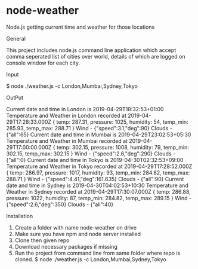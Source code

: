 # node-weather
Node.js getting current time and weather for those locations

General

This project includes node.js command line application which accept comma seperated list of cities over world, details of which are logged on console window for each city.

Input

$ node ./weather.js -c London,Mumbai,Sydney,Tokyo

OutPut

Current date and time in London is 2019-04-29T18:32:53+01:00
Temperature and Weather in London recorded at 2019-04-29T17:28:33.000Z
{ temp: 287.31,
  pressure: 1025,
  humidity: 54,
  temp_min: 285.93,
  temp_max: 288.71 }
Wind - {"speed":3.1,"deg":90}
Clouds - {"all":65}
Current date and time in Mumbai is 2019-04-29T23:02:53+05:30
Temperature and Weather in Mumbai recorded at 2019-04-29T17:00:00.000Z
{ temp: 302.15,
  pressure: 1008,
  humidity: 79,
  temp_min: 302.15,
  temp_max: 302.15 }
Wind - {"speed":2.6,"deg":290}
Clouds - {"all":0}
Current date and time in Tokyo is 2019-04-30T02:32:53+09:00
Temperature and Weather in Tokyo recorded at 2019-04-29T17:28:52.000Z
{ temp: 286.97,
  pressure: 1017,
  humidity: 93,
  temp_min: 284.82,
  temp_max: 288.71 }
Wind - {"speed":4.41,"deg":161.635}
Clouds - {"all":90}
Current date and time in Sydney is 2019-04-30T04:02:53+10:30
Temperature and Weather in Sydney recorded at 2019-04-29T17:30:07.000Z
{ temp: 286.88,
  pressure: 1022,
  humidity: 87,
  temp_min: 284.82,
  temp_max: 289.15 }
Wind - {"speed":2.6,"deg":350}
Clouds - {"all":40}

Installation

1. Create a folder with name node-weather on drive
3. Make sure you have npm and node server installed
2. Clone then given repo
3. Download necessary packages if missing
4. Run the project from command line from same folder where repo is cloned.
   $ node ./weather.js -c London,Mumbai,Sydney,Tokyo
